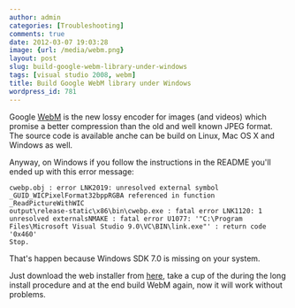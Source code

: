 ```yaml
---
author: admin
categories: [Troubleshooting]
comments: true
date: 2012-03-07 19:03:28
image: {url: /media/webm.png}
layout: post
slug: build-google-webm-library-under-windows
tags: [visual studio 2008, webm]
title: Build Google WebM library under Windows
wordpress_id: 781
---
```


Google [WebM](http://www.webmproject.org/) is the new lossy encoder for images (and videos) which promise a better compression than the old and well known JPEG format. The source code is available anche can be build on Linux, Mac OS X and Windows as well.

Anyway, on Windows if you follow the instructions in the README you'll ended up with this error message:



    cwebp.obj : error LNK2019: unresolved external symbol _GUID_WICPixelFormat32bppRGBA referenced in function _ReadPictureWithWIC
    output\release-static\x86\bin\cwebp.exe : fatal error LNK1120: 1 unresolved externalsNMAKE : fatal error U1077: '"C:\Program Files\Microsoft Visual Studio 9.0\VC\BIN\link.exe"' : return code '0x460'
    Stop.



<!-- more -->That's happen because Windows SDK 7.0 is missing on your system.

Just download the web installer from [here](http://www.microsoft.com/download/en/details.aspx?id=3138), take a cup of the during the long install procedure and at the end build WebM again, now it will work without problems.
